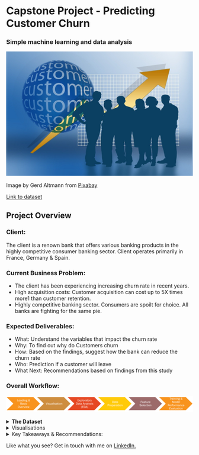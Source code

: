 # Capstone Project - Predicting Customer Churn

### Simple machine learning and data analysis 

![new customer image](https://github.com/Amandazhou04/SCTP-2024-Data-Analysis/blob/main/business-idea-660085_1280.jpg?raw=true)

Image by Gerd Altmann from [Pixabay](https://pixabay.com//?utm_source=link-attribution&utm_medium=referral&utm_campaign=image&utm_content=660085)

[Link to dataset](https://www.kaggle.com/datasets/shubhammeshram579/bank-customer-churn-prediction/data)

## Project Overview

### Client: 
The client is a renown bank that offers various banking products in the highly competitive consumer banking sector. Client operates primarily in France, Germany & Spain.

### Current Business Problem: 
+ The client has been experiencing increasing churn rate in recent years.
+ High acquisition costs: Customer acquisition can cost up to 5X times more1 than customer retention.
+ Highly competitive banking sector. Consumers are spoilt for choice. All banks are fighting for the same pie.

### Expected Deliverables: 
+ What: Understand the variables that impact the churn rate
+ Why: To find out why do Customers churn
+ How: Based on the findings, suggest how the bank can reduce the churn rate
+ Who: Prediction if a customer will leave
+ What Next: Recommendations based on findings from this study

### Overall Workflow: 
![workflow](https://github.com/Amandazhou04/SCTP-2024-Data-Analysis/blob/fa4aa47c1228fb355fcd2809acd6b3c192895406/Project%20workflow.png)

<details>
<summary><b>The Dataset</b></summary>

The dataset contains <b>14 columns, 10,002 records.</b> 
It includes the following attributes:

- Customer ID: A unique identifier for each customer
- Surname: The customer's surname or last name
- Credit Score: A numerical value representing the customer's credit score
- Geography: The country where the customer resides (France, Spain or Germany)
- Gender: The customer's gender (Male or Female)
- Age: The customer's age.
- Tenure: The number of years the customer has been with the bank
- Balance: The customer's account balance
- NumOfProducts: The number of bank products the customer uses (e.g., savings account, credit card)
- HasCrCard: Whether the customer has a credit card (1 = yes, 0 = no)
- IsActiveMember: Whether the customer is an active member (1 = yes, 0 = no)
- EstimatedSalary: The estimated salary of the customer
- Exited: Whether the customer has churned (1 = yes, 0 = no)

</details>

<details>
  <summary>Visualisations</summary>
 
 Through visualisation, we are able to better understand and uncover any relationships or trends that are present in the dataset. Some visualisations include:
#### Pairplot Exploring Relationships Between Variables
![pairplot](https://github.com/Amandazhou04/SCTP-2024-Data-Analysis/blob/0b804ae7b97a682919b8be1db335fb2142d9df0c/pairplot.png)  

#### Distribution of Numerical Variables
![numerical variables distribution](https://github.com/Amandazhou04/SCTP-2024-Data-Analysis/blob/0b804ae7b97a682919b8be1db335fb2142d9df0c/distribution%20num%20variables.png)

#### Distribution of Categorical Variables
![Cat variables distri](https://github.com/Amandazhou04/SCTP-2024-Data-Analysis/blob/0b804ae7b97a682919b8be1db335fb2142d9df0c/distribution%20cat%20variables.png)

#### Correlation Between Features and Target - Violin Plot
![violin plot](https://github.com/Amandazhou04/SCTP-2024-Data-Analysis/blob/0b804ae7b97a682919b8be1db335fb2142d9df0c/violin%20plot.png)

#### Correlation Between Features and Target - Categorical Variables
![chi sq](https://github.com/Amandazhou04/SCTP-2024-Data-Analysis/blob/0b804ae7b97a682919b8be1db335fb2142d9df0c/chi%20sq%20cat%20features.png)

</details>

<details>
  <summary>Key Takeaways & Recommendations:</summary>
  
#### Customised targeted campaigns by age group & country
- Majority of younger customers tend to remain with the bank, but older customers show an increased tendency to leave
- Differences in churn rates in different countries ( Lowest churn rate rate in Germany)

#### Further investigation product ownership behaviour
- Low retention rate for customers who own 3 or more products
- Additional customer survey to look into possible reasons for underperforming products/service offerings
- Additional analysis into type of product owned (Wealth/Investment-related products? Loans?) >> provide insights into banking needs or any gaps in current offerings

#### Aggressive new customer acquisition campaign
- Sharp dip in number of customers with tenure of 10 years & 0 years. This implies that there are fewer new customers in the last 1 year and a dip in number of older customers.
- Investigate reasons for low onboarding of new customers in the past year. Is it Geography specific?

#### Investigate correlation between ‘Balance’ & ‘IsActiveMember’
- Sizeable portion of the bank's customers hold zero balance in their accounts.
- Additional analysis to look into the correlation between balance amount and active/inactive member status to see if customers are purely using the account as a holding transactional account.
- Perhaps consider implementing retention campaigns to encourage more engagements and to turn them into active members, thereby increasing retention rate.
  
</details>

Like what you see? Get in touch with me on [LinkedIn.](linkedin.com/in/amanda-z-62110417)

